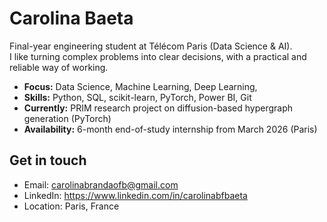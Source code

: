 # Carolina Baeta

Final-year engineering student at Télécom Paris (Data Science & AI).  
I like turning complex problems into clear decisions, with a practical and reliable way of working.

- **Focus:**  Data Science, Machine Learning, Deep Learning,
- **Skills:** Python, SQL, scikit-learn, PyTorch, Power BI, Git
- **Currently:** PRIM research project on diffusion-based hypergraph generation (PyTorch)
- **Availability:** 6-month end-of-study internship from March 2026 (Paris)


## Get in touch
- Email: carolinabrandaofb@gmail.com
- LinkedIn: https://www.linkedin.com/in/carolinabfbaeta
- Location: Paris, France
